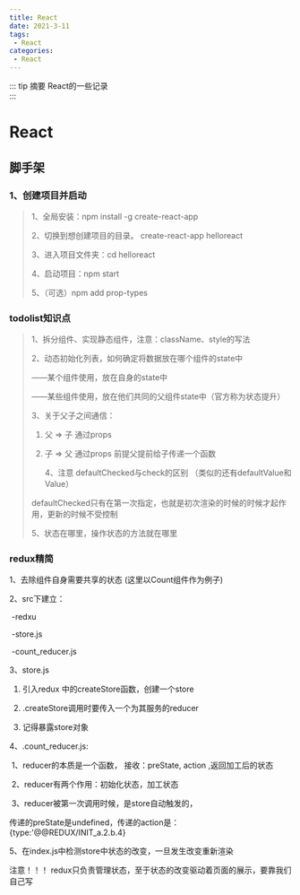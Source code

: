 ```yaml
---
title: React
date: 2021-3-11
tags:
 - React
categories:
 - React
---
```



::: tip 摘要
React的一些记录<br>
:::


<!-- more  正文部分 -->

# React

## 脚手架

### 1、创建项目并启动

>1、全局安装：npm install -g create-react-app
>
>2、切换到想创建项目的目录。 create-react-app helloreact
>
>3、进入项目文件夹：cd helloreact
>
>4、启动项目：npm start
>
>5、（可选）npm add prop-types


### todolist知识点

>1、拆分组件、实现静态组件，注意：className、style的写法
>
>2、动态初始化列表，如何确定将数据放在哪个组件的state中
>
>——某个组件使用，放在自身的state中
>
>——某些组件使用，放在他们共同的父组件state中（官方称为状态提升）
>
>3、关于父子之间通信：
>
> 1. 父 => 子  通过props
>
> 2. 子 => 父  通过props 前提父提前给子传递一个函数
>
>    4、注意 defaultChecked与check的区别 （类似的还有defaultValue和Value）
>
>defaultChecked只有在第一次指定，也就是初次渲染的时候的时候才起作用，更新的时候不受控制
>
>5、状态在哪里，操作状态的方法就在哪里


### redux精简

1、去除组件自身需要共享的状态 (这里以Count组件作为例子)



2、src下建立：

​	-redxu

​		-store.js

​		-count_reducer.js



3、store.js

 1. 引入redux 中的createStore函数，创建一个store

 2.  .createStore调用时要传入一个为其服务的reducer

 3. 记得暴露store对象


4、.count_reducer.js:

​	1、reducer的本质是一个函数， 接收：preState, action ,返回加工后的状态

​	2、reducer有两个作用：初始化状态，加工状态

​	3、reducer被第一次调用时候，是store自动触发的，

​	传递的preState是undefined，传递的action是：{type:'@@REDUX/INIT_a.2.b.4}



5、在index.js中检测store中状态的改变，一旦发生改变重新渲染</APP>

注意！！！  redux只负责管理状态，至于状态的改变驱动着页面的展示，要靠我们自己写